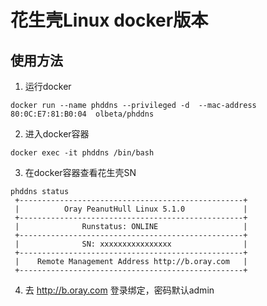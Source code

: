 # 花生壳Linux docker版本

## 使用方法

1. 运行docker
```shell
docker run --name phddns --privileged -d  --mac-address 80:0C:E7:81:B0:04  olbeta/phddns
```
2. 进入docker容器
```shell
docker exec -it phddns /bin/bash
```
3. 在docker容器查看花生壳SN
```shell
phddns status
 +--------------------------------------------------+
 |          Oray PeanutHull Linux 5.1.0             |
 +--------------------------------------------------+
 |              Runstatus: ONLINE                   |
 +--------------------------------------------------+
 |              SN: xxxxxxxxxxxxxxxx                |
 +--------------------------------------------------+
 |    Remote Management Address http://b.oray.com   |
 +--------------------------------------------------+

```
4. 去 http://b.oray.com 登录绑定，密码默认admin

